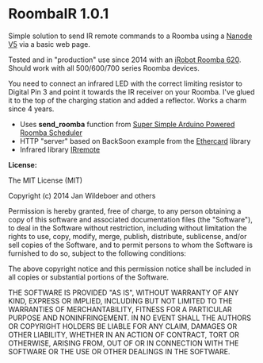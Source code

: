 # RoombaIR 1.0.1

Simple solution to send IR remote commands to a Roomba using a [Nanode V5](https://wiki.london.hackspace.org.uk/view/Project:Nanode) via a basic web page.

Tested and in "production" use since 2014 with an [iRobot Roomba 620](http://www.irobot.com/). Should work with all 500/600/700 series Roomba devices.

You need to connect an infrared LED with the correct limiting resistor to Digital Pin 3 and point it towards the IR receiver on your Roomba. I've glued it to the top of the charging station and added a reflector. Works a charm since 4 years.

- Uses **send_roomba** function from [Super Simple Arduino Powered Roomba Scheduler](http://www.instructables.com/id/Super-Simple-Arduino-Powered-Roomba-Scheduler/step3/Arduino-Script/)
- HTTP "server" based on BackSoon example from the [Ethercard](https://github.com/jcw/ethercard) library 
- Infrared library [IRremote](https://github.com/shirriff/Arduino-IRremote)

**License:**

The MIT License (MIT)

Copyright (c) 2014 Jan Wildeboer and others

Permission is hereby granted, free of charge, to any person obtaining a copy
of this software and associated documentation files (the "Software"), to deal
in the Software without restriction, including without limitation the rights
to use, copy, modify, merge, publish, distribute, sublicense, and/or sell
copies of the Software, and to permit persons to whom the Software is
furnished to do so, subject to the following conditions:

The above copyright notice and this permission notice shall be included in
all copies or substantial portions of the Software.

THE SOFTWARE IS PROVIDED "AS IS", WITHOUT WARRANTY OF ANY KIND, EXPRESS OR
IMPLIED, INCLUDING BUT NOT LIMITED TO THE WARRANTIES OF MERCHANTABILITY,
FITNESS FOR A PARTICULAR PURPOSE AND NONINFRINGEMENT. IN NO EVENT SHALL THE
AUTHORS OR COPYRIGHT HOLDERS BE LIABLE FOR ANY CLAIM, DAMAGES OR OTHER
LIABILITY, WHETHER IN AN ACTION OF CONTRACT, TORT OR OTHERWISE, ARISING FROM,
OUT OF OR IN CONNECTION WITH THE SOFTWARE OR THE USE OR OTHER DEALINGS IN
THE SOFTWARE.
